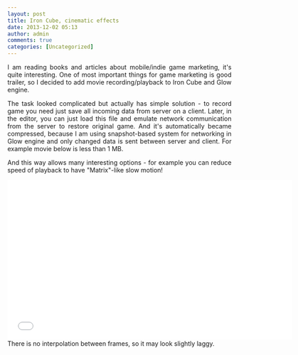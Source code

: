 ```yaml
---
layout: post
title: Iron Cube, cinematic effects
date: 2013-12-02 05:13
author: admin
comments: true
categories: [Uncategorized]
---
```

<p style="text-align: justify;">I am reading books and articles about mobile/indie game marketing, it's quite interesting. One of most important things for game marketing is good trailer, so I decided to add movie recording/playback to Iron Cube and Glow engine.</p>
<p style="text-align: justify;">The task looked complicated but actually has simple solution - to record game you need just save all incoming data from server on a client. Later, in the editor, you can just load this file and emulate network communication from the server to restore original game. And it's automatically became compressed, because I am using snapshot-based system for networking in Glow engine and only changed data is sent between server and client. For example movie below is less than 1 MB.</p>
<p style="text-align: justify;">And this way allows many interesting options - for example you can reduce speed of playback to have "Matrix"-like slow motion!</p>
<iframe src="//www.youtube.com/embed/Wg4ERZKFAF8?rel=0" height="360" width="640" allowfullscreen="" frameborder="0"></iframe>
There is no interpolation between frames, so it may look slightly laggy.
